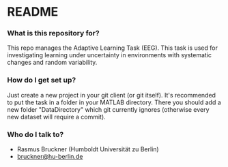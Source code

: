 # README #

### What is this repository for? ###

This repo manages the Adaptive Learning Task (EEG).
This task is used for investigating learning under uncertainty
in environments with systematic changes and random variability. 

### How do I get set up? ###

Just create a new project in your git client (or git itself). It's recommended to put the task in a folder in your MATLAB directory. There you should add a new folder "DataDirectory" which git currently ignores (otherwise every new dataset will require a commit).

### Who do I talk to? ###

* Rasmus Bruckner (Humboldt Universität zu Berlin)
* bruckner@hu-berlin.de